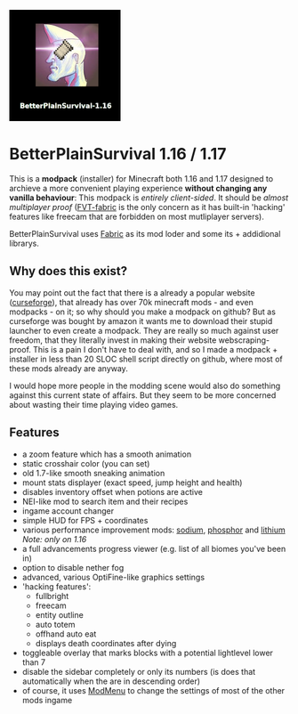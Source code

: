 ![logo](logo.png)
# BetterPlainSurvival 1.16 / 1.17

This is a **modpack** (installer) for Minecraft both 1.16 and 1.17 designed to archieve a more convenient playing experience **without changing any vanilla behaviour**: This modpack is *entirely client-sided*. It should be *almost multiplayer proof* ([FVT-fabric](https://github.com/Flourick/FVT-fabric) is the only concern as it has built-in 'hacking' features like freecam that are forbidden on most mutliplayer servers).

BetterPlainSurvival uses [Fabric](https://fabricmc.net/) as its mod loder and some its + addidional librarys.

## Why does this exist?

You may point out the fact that there is a already a popular website ([curseforge](https://www.curseforge.com/)), that already has over 70k minecraft mods - and even modpacks - on it; so why should you make a modpack on github? But as curseforge was bought by amazon it wants me to download their stupid launcher to even create a modpack. They are really so much against user freedom, that they literally invest in making their website webscraping-proof. This is a pain I don't have to deal with, and so I made a modpack + installer in less than 20 SLOC shell script directly on github, where most of these mods already are anyway.

I would hope more people in the modding scene would also do something against this current state of affairs. But they seem to be more concerned about wasting their time playing video games.

## Features
* a zoom feature which has a smooth animation
* static crosshair color (you can set)
* old 1.7-like smooth sneaking animation
* mount stats displayer (exact speed, jump height and health)
* disables inventory offset when potions are active
* NEI-like mod to search item and their recipes
* ingame account changer
* simple HUD for FPS + coordinates
* various performance improvement mods: [sodium](https://github.com/CaffeineMC/sodium-fabric), [phosphor](https://github.com/CaffeineMC/phosphor-fabric) and [lithium](https://github.com/CaffeineMC/lithium-fabric) *Note: only on 1.16*
* a full advancements progress viewer (e.g. list of all biomes you've been in)
* option to disable nether fog
* advanced, various OptiFine-like graphics settings
* 'hacking features':
    * fullbright
    * freecam
    * entity outline
    * auto totem
    * offhand auto eat
    * displays death coordinates after dying
* toggleable overlay that marks blocks with a potential lightlevel lower than 7
* disable the sidebar completely or only its numbers (is does that automatically when the are in descending order)
* of course, it uses [ModMenu](https://github.com/TerraformersMC/ModMenu) to change the settings of most of the other mods ingame
